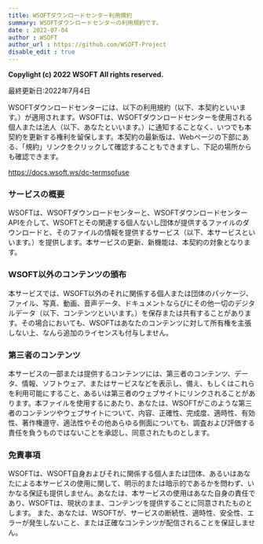 ```yaml
---
title: WSOFTダウンロードセンター利用規約
summary: WSOFTダウンロードセンターの利用規約です。
date : 2022-07-04
author : WSOFT
author_url : https://github.com/WSOFT-Project
disable_edit : true
---
```

**Copylight (c) 2022 WSOFT All rights reserved.**

最終更新日:2022年7月4日

WSOFTダウンロードセンターには、以下の利用規約（以下、本契約といいます。）が適用されます。WSOFTは、WSOFTダウンロードセンターを使用される個人または法人（以下、あなたといいます。）に通知することなく、いつでも本契約を更新する権利を留保します。本契約の最新版は、Webページの下部にある、「規約」リンクをクリックして確認することもできますし、下記の場所からも確認できます。

https://docs.wsoft.ws/dc-termsofuse

### サービスの概要
WSOFTは、WSOFTダウンロードセンターと、WSOFTダウンロードセンターAPIを介して、WSOFTとその関連する個人ないし団体が提供するファイルのダウンロードと、そのファイルの情報を提供するサービス（以下、本サービスといいます。）を提供します。本サービスの更新、新機能は、本契約の対象となります。

### WSOFT以外のコンテンツの頒布
本サービスでは、WSOFT以外のそれに関係する個人または団体のパッケージ、ファイル、写真、動画、音声データ、ドキュメントならびにその他一切のデジタルデータ（以下、コンテンツといいます。）を保存または共有することがあります。その場合においても、WSOFTはあなたのコンテンツに対して所有権を主張しない上、なんら追加のライセンスも付与しません。

### 第三者のコンテンツ
本サービスの一部または提供するコンテンツには、第三者のコンテンツ、データ、情報、ソフトウェア、またはサービスなどを表示し、備え、もしくはこれらを利用可能にすること、あるいは第三者のウェブサイトにリンクされることがあります。本ファイルを使用するにあたり、あなたは、WSOFTがこのような第三者のコンテンツやウェブサイトについて、内容、正確性、完成度、適時性、有効性、著作権遵守、適法性やその他あらゆる側面についても、調査および評価する責任を負うものではないことを承認し、同意されたものとします。

### 免責事項
WSOFTは、WSOFT自身およびそれに関係する個人または団体、あるいはあなたによる本サービスの使用に関して、明示的または暗示的であるかを問わず、いかなる保証も提供しません。あなたは、本サービスの使用はあなた自身の責任であり、WSOFTは、現状のまま、コンテンツを提供することに同意されたものとします。 また、あなたは、WSOFTが、サービスの断続性、適時性、安全性、エラーが発生しないこと、または正確なコンテンツが配信されることを保証しません。